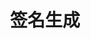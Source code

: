 ---
title: 签名生成
position_number: 5
parameters:
- name:
content:
content_markdown: >-

    以https://sapi.wexex.io/v4/order为例。
    
    
    以下是在linux bash环境下使用 echo openssl 和curl工具实现的一个调用接口下单的示例 appkey、secret仅供示范：
    
    
    appKey: 48f05386-4228-48e1-a69f-c9abd2d8fa52
    

    secretKey: 8fcffde41cb50b18ce9178424f38d3b688fd0f47
    




    Header部分数据：

        validate-algorithms: HmacSHA256
    
        validate-appkey: 48f05386-4228-48e1-a69f-c9abd2d8fa52
    
        validate-recvwindow: 5000
    
        validate-timestamp: 1692672585907
    
        validate-signature: c58a59cf674b80bd3c9182f3db4feddc87ea4f3be7762bbf4bfab39429eec7e9



    请求数据：

        {
          type: 'LIMIT',
          timeInForce: 'GTC',
          side: 'BUY',
          symbol: 'btc_usdt',
          bizType: 'SPOT'
          price: '39000',
          quantity: '2'
        }



    1、数据部分

        method: 大写的请求方法，例如：GET、POST、DELETE、PUT

        path: 按照path中顺序将所有value进行拼接。形如/test/{var1}/{var2}/的restful路径将按填入的实际参数后路径拼接，示例：/sign/test/bb/aa
  
        query: 按照key的字典序排序，将所有key=value进行拼接。示例：userName=dfdfdf&password=ggg
  
        body:   
            Json: 直接按JSON字符串不做转换或排序操作。
  
            x-www-form-urlencoded: 按照key的字典序排序，将所有key=value进行拼接，示例:userName=dfdfdf&password=ggg　
    
            form-data：此格式暂不支持。
  
        如果存在多种数据形式，则按照path、query、body的顺序进行再拼接，得到所有数据的拼接值。

    方法method示例：
        
        POST


    路径path示例:

        /v4/order

        上述拼接值记作为path



    参数通过query示例:

        symbol=btc_usdt

        上述值拼接记作query



    参数通过body示例

        x-www-form-urlencoded:
      
            symbol=btc_usdt&side=BUY&bizType=SPOT&quantity=2&price=39000&type=LIMIT&timeInForce=GTC

            上述值拼接记作body

        json:
  
            {"symbol":"btc_usdt","side":"BUY","bizType":"SPOT","quantity":2,"price":39000,"type":"LIMIT","timeInForce":"GTC"}

            上述值拼接记作body



    混合使用query与body(分为表单与json两种格式)

        query: 
            symbol=btc_usdt&side=BUY&type=LIMIT
            上述拼接值记作query

        body: 
            {"symbol":"btc_usdt","side":BUY,"type":"LIMIT"}
            上述拼接值记作body



    整个数据最且拼接值由#符号分别与method、path、query、body进行拼接成#method、#path、#query、#body，最终拼接值记作为Y=#method#path#query#body。

    注意：

        query有数据，body无数据：Y=#method#path#query

        query无数据，body有数据：Y=#method#path#body

        query有数据，body有数据：Y=#method#path#query#body





    2、请求头部分
        将key按照字母自然升序后，使用&方式拼接在一起，作为X。如：

            validate-algorithms=HmacSHA256&validate-appkey=48f05386-4228-48e1-a69f-c9abd2d8fa52&validate-recvwindow=5000&validate-timestamp=1692672585907



    3、生成签名
    
        最终把需要进行加密的字符串，记作为original=XY
    
        最后将最终拼接值按照如下方法进行加密得到签名。
    
        signature=org.apache.commons.codec.digest.HmacUtils.hmacSha256Hex(secretkey, original);
    
        将生成的签名singature放到请求头中，以validate-signature为Key，以singature为值。

    4、样例

        签名原始报文样例：

            validate-algorithms=HmacSHA256&validate-appkey=48f05386-4228-48e1-a69f-c9abd2d8fa52&validate-recvwindow=5000&validate-timestamp=1692672585907#POST#/v4/order#{"symbol":"btc_usdt","side":"BUY","bizType":"SPOT","quantity":2,"price":39000,"type":"LIMIT","timeInForce":"GTC"}

        请求报文样例：
      
            curl --location --request POST 'https://sapi.wexex.io/v4/order' 
            --header 'accept: */*' 
            --header 'Content-Type: application/json' 
            --header 'validate-algorithms: HmacSHA256' 
            --header 'validate-appkey: 48f05386-4228-48e1-a69f-c9abd2d8fa52' 
            --header 'validate-recvwindow: 5000' 
            --header 'validate-timestamp: 1692672585907' 
            --header 'validate-signature: c58a59cf674b80bd3c9182f3db4feddc87ea4f3be7762bbf4bfab39429eec7e9' 
            --data-raw '{"symbol":"btc_usdt","side":"BUY","bizType":"SPOT","quantity":2,"price":39000,"type":"LIMIT","timeInForce":"GTC"}'
        
        注意事项：
            注意检查 Content-Type、签名原始报文中的参数格式、请求报文中的参数格式
      
left_code_blocks:
- code_block:
  title:
  language:
right_code_blocks:
- code_block:
  title:
  language:
---